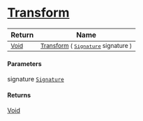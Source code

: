 # [Transform](./NormalizeRotation-100663779.md)



| Return | Name | 
| --- | --- | 
| <sub>[Void](https://docs.microsoft.com/en-us/dotnet/api/System.Void)</sub>| <sub>[Transform](./NormalizeRotation-100663779.md) ( [`Signature`](./../../../../Signature.md) signature )</sub>| <br>


#### Parameters
 signature  [`Signature`](./../../../../Signature.md)
#### Returns
[Void](https://docs.microsoft.com/en-us/dotnet/api/System.Void)